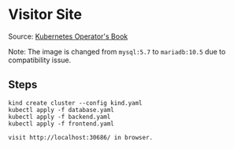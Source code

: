 # Visitor Site

Source: [Kubernetes Operator's Book](https://github.com/kubernetes-operators-book/chapters/tree/master)

Note: The image is changed from `mysql:5.7` to `mariadb:10.5` due to compatibility issue.

## Steps

```
kind create cluster --config kind.yaml
kubectl apply -f database.yaml
kubectl apply -f backend.yaml
kubectl apply -f frontend.yaml

visit http://localhost:30686/ in browser.
```